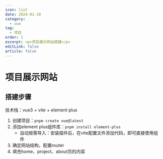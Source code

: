 ```yaml
---
icon: list
date: 2024-01-18
category:
  - vue
tag:
  - 项目
order: 1
excerpt: <p>项目展示网站搭建</p>
editLink: false
article: false
---
```

# 项目展示网站

## 搭建步骤

技术栈：vue3 + vite + element plus

1. 创建项目：`pnpm create vue@latest`
2. 添加element plus组件库：`pnpm install element-plus`
   * 自动按需导入：安装插件后，在vite配置文件添加代码，即可直接使用组件
3. 确定网站结构，配置router
4. 填充home、project、about页的内容
